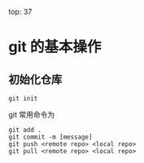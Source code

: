 top: 37
# git 的基本操作
## 初始化仓库
```
git init
```

git 常用命令为
```
git add .
git commit -m [message]
git push <remote repo> <local repo>
git pull <remote repo> <local repo>
```


